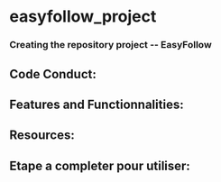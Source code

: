 # easyfollow_project

### Creating the repository project -- EasyFollow

## Code Conduct:

## Features and Functionnalities:

## Resources:

## Etape a completer pour utiliser:
